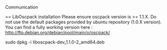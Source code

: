 Communication

== LibOscpack installation
Please ensure oscpack version is >= 1.1.X. Do not use the default packages provided by ubuntu repository (1.0.X version).
You can find a fully working version here : http://ftp.debian.org/debian/pool/main/o/oscpack/

sudo dpkg -i liboscpack-dev_1.1.0-2_amd64.deb
